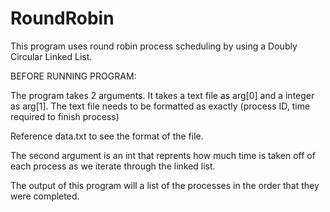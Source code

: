 # RoundRobin
This program uses round robin process scheduling by using a Doubly Circular Linked List.

BEFORE RUNNING PROGRAM:

The program takes 2 arguments. It takes a text file as arg[0] and a integer as arg[1]. The text file needs to be formatted as exactly (process ID, time required to finish process)

Reference data.txt to see the format of the file.

The second argument is an int that reprents how much time is taken off of each process as we iterate through the linked list.

The output of this program will a list of the processes in the order that they were completed.
